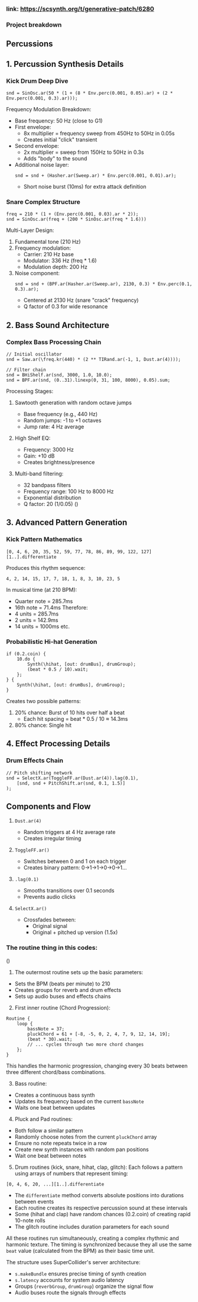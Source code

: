 ### link: https://scsynth.org/t/generative-patch/6280

### Project breakdown

## Percussions

## 1. Percussion Synthesis Details

### Kick Drum Deep Dive
```supercollider
snd = SinOsc.ar(50 * (1 + (8 * Env.perc(0.001, 0.05).ar) + (2 * Env.perc(0.001, 0.3).ar)));
```
Frequency Modulation Breakdown:
- Base frequency: 50 Hz (close to G1)
- First envelope: 
  - 8x multiplier = frequency sweep from 450Hz to 50Hz in 0.05s
  - Creates initial "click" transient
- Second envelope:
  - 2x multiplier = sweep from 150Hz to 50Hz in 0.3s
  - Adds "body" to the sound
- Additional noise layer:
  ```supercollider
  snd = snd + (Hasher.ar(Sweep.ar) * Env.perc(0.001, 0.01).ar);
  ```
  - Short noise burst (10ms) for extra attack definition

### Snare Complex Structure
```supercollider
freq = 210 * (1 + (Env.perc(0.001, 0.03).ar * 2));
snd = SinOsc.ar(freq + (200 * SinOsc.ar(freq * 1.6)))
```
Multi-Layer Design:
1. Fundamental tone (210 Hz)
2. Frequency modulation:
   - Carrier: 210 Hz base
   - Modulator: 336 Hz (freq * 1.6)
   - Modulation depth: 200 Hz
3. Noise component:
   ```supercollider
   snd = snd + (BPF.ar(Hasher.ar(Sweep.ar), 2130, 0.3) * Env.perc(0.1, 0.3).ar);
   ```
   - Centered at 2130 Hz (snare "crack" frequency)
   - Q factor of 0.3 for wide resonance

## 2. Bass Sound Architecture

### Complex Bass Processing Chain
```supercollider
// Initial oscillator
snd = Saw.ar(\freq.kr(440) * (2 ** TIRand.ar(-1, 1, Dust.ar(4))));

// Filter chain
snd = BHiShelf.ar(snd, 3000, 1.0, 10.0);
snd = BPF.ar(snd, (0..31).linexp(0, 31, 100, 8000), 0.05).sum;
```
Processing Stages:
1. Sawtooth generation with random octave jumps
   - Base frequency (e.g., 440 Hz)
   - Random jumps: -1 to +1 octaves
   - Jump rate: 4 Hz average

2. High Shelf EQ:
   - Frequency: 3000 Hz
   - Gain: +10 dB
   - Creates brightness/presence

3. Multi-band filtering:
   - 32 bandpass filters
   - Frequency range: 100 Hz to 8000 Hz
   - Exponential distribution
   - Q factor: 20 (1/0.05)
()
## 3. Advanced Pattern Generation

### Kick Pattern Mathematics
```supercollider
[0, 4, 6, 20, 35, 52, 59, 77, 78, 86, 89, 99, 122, 127][1..].differentiate
```
Produces this rhythm sequence:
```
4, 2, 14, 15, 17, 7, 18, 1, 8, 3, 10, 23, 5
```
In musical time (at 210 BPM):
- Quarter note = 285.7ms
- 16th note = 71.4ms
Therefore:
- 4 units = 285.7ms
- 2 units = 142.9ms
- 14 units = 1000ms
etc.

### Probabilistic Hi-hat Generation
```supercollider
if (0.2.coin) {
    10.do {
        Synth(\hihat, [out: drumBus], drumGroup);
        (beat * 0.5 / 10).wait;
    };
} {
    Synth(\hihat, [out: drumBus], drumGroup);
}
```
Creates two possible patterns:
1. 20% chance: Burst of 10 hits over half a beat
   - Each hit spacing = beat * 0.5 / 10 ≈ 14.3ms
2. 80% chance: Single hit

## 4. Effect Processing Details

### Drum Effects Chain
```supercollider
// Pitch shifting network
snd = SelectX.ar(ToggleFF.ar(Dust.ar(4)).lag(0.1),
    [snd, snd + PitchShift.ar(snd, 0.1, 1.5)]
);
```
## Components and Flow
1. `Dust.ar(4)`
   - Random triggers at 4 Hz average rate
   - Creates irregular timing

2. `ToggleFF.ar()`
   - Switches between 0 and 1 on each trigger
   - Creates binary pattern: 0→1→1→0→0→1...

3. `.lag(0.1)`
   - Smooths transitions over 0.1 seconds
   - Prevents audio clicks

4. `SelectX.ar()`
   - Crossfades between:
     - Original signal
     - Original + pitched up version (1.5x)



### The routine thing in this codes:
()
1. The outermost routine sets up the basic parameters:
- Sets the BPM (beats per minute) to 210
- Creates groups for reverb and drum effects
- Sets up audio buses and effects chains

2. First inner routine (Chord Progression):
```supercollider
Routine {
    loop {
        bassNote = 37;
        pluckChord = 61 + [-8, -5, 0, 2, 4, 7, 9, 12, 14, 19];
        (beat * 30).wait;
        // ... cycles through two more chord changes
    };
}
```
This handles the harmonic progression, changing every 30 beats between three different chord/bass combinations.

3. Bass routine:
- Creates a continuous bass synth
- Updates its frequency based on the current `bassNote`
- Waits one beat between updates

4. Pluck and Pad routines:
- Both follow a similar pattern
- Randomly choose notes from the current `pluckChord` array
- Ensure no note repeats twice in a row
- Create new synth instances with random pan positions
- Wait one beat between notes

5. Drum routines (kick, snare, hihat, clap, glitch):
Each follows a pattern using arrays of numbers that represent timing:
```supercollider
[0, 4, 6, 20, ...][1..].differentiate
```
- The `differentiate` method converts absolute positions into durations between events
- Each routine creates its respective percussion sound at these intervals
- Some (hihat and clap) have random chances (0.2.coin) of creating rapid 10-note rolls
- The glitch routine includes duration parameters for each sound

All these routines run simultaneously, creating a complex rhythmic and harmonic texture. The timing is synchronized because they all use the same `beat` value (calculated from the BPM) as their basic time unit.

The structure uses SuperCollider's server architecture:
- `s.makeBundle` ensures precise timing of synth creation
- `s.latency` accounts for system audio latency
- Groups (`reverbGroup`, `drumGroup`) organize the signal flow
- Audio buses route the signals through effects



